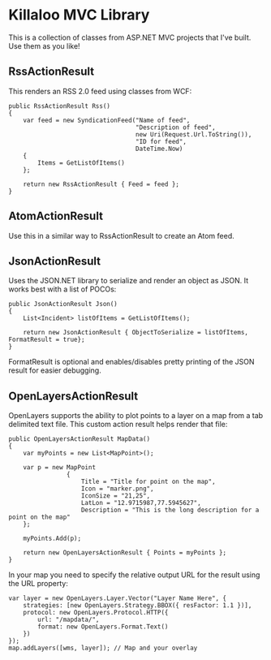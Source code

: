 ﻿Killaloo MVC Library
====================

This is a collection of classes from ASP.NET MVC projects that I've built. Use them as you like!

RssActionResult
---------------

This renders an RSS 2.0 feed using classes from WCF:

	public RssActionResult Rss()
	{
		var feed = new SyndicationFeed("Name of feed",
									   "Description of feed",
									   new Uri(Request.Url.ToString()),
									   "ID for feed",
									   DateTime.Now)
		{
			Items = GetListOfItems()
		};

		return new RssActionResult { Feed = feed };
	}

AtomActionResult
----------------

Use this in a similar way to RssActionResult to create an Atom feed.

JsonActionResult
----------------

Uses the JSON.NET library to serialize and render an object as JSON. It works best with a list of POCOs:

	public JsonActionResult Json()
	{
		List<Incident> listOfItems = GetListOfItems();

		return new JsonActionResult { ObjectToSerialize = listOfItems, FormatResult = true};
	}

FormatResult is optional and enables/disables pretty printing of the JSON result for easier debugging.

OpenLayersActionResult
----------------------

OpenLayers supports the ability to plot points to a layer on a map from a tab delimited text file. This custom action result helps render that file:

    public OpenLayersActionResult MapData()
    {
        var myPoints = new List<MapPoint>();

        var p = new MapPoint
                    {
                        Title = "Title for point on the map",
                        Icon = "marker.png",
                        IconSize = "21,25",
                        LatLon = "12.9715987,77.5945627",
                        Description = "This is the long description for a point on the map"
        };

        myPoints.Add(p);

        return new OpenLayersActionResult { Points = myPoints };
    }

In your map you need to specify the relative output URL for the result using the URL property:

	var layer = new OpenLayers.Layer.Vector("Layer Name Here", {
		strategies: [new OpenLayers.Strategy.BBOX({ resFactor: 1.1 })],
		protocol: new OpenLayers.Protocol.HTTP({
			url: "/mapdata/",
			format: new OpenLayers.Format.Text()
		})
	});
	map.addLayers([wms, layer]); // Map and your overlay